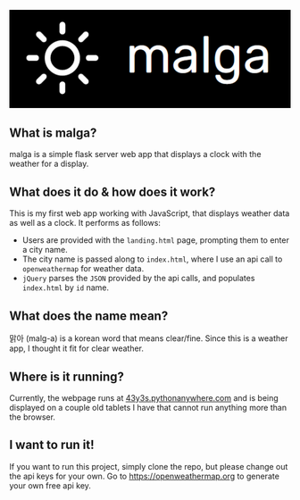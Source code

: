 ![](/static/img/malgalogo.PNG)

## What is malga?

malga is a simple flask server web app that displays a clock with the weather for a display.

## What does it do & how does it work?

This is my first web app working with JavaScript, that displays weather data as well as a clock. It performs as follows:

- Users are provided with the `landing.html` page, prompting them to enter a city name.
- The city name is passed along to `index.html`, where I use an api call to `openweathermap` for weather data.
- `jQuery` parses the `JSON` provided by the api calls, and populates `index.html` by `id` name.

## What does the name mean?

맑아 (malg-a) is a korean word that means clear/fine. Since this is a weather app, I thought it fit for clear weather.

## Where is it running?

Currently, the webpage runs at [43y3s.pythonanywhere.com](http://43y3s.pythonanywhere.com) and is being displayed on a couple old tablets I have that cannot run anything more than the browser.

## I want to run it!

If you want to run this project, simply clone the repo, but please change out the api keys for your own. Go to https://openweathermap.org to generate your own free api key.

